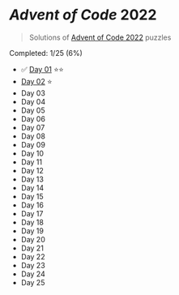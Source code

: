# _Advent of Code_ 2022

> Solutions of [Advent of Code 2022](http://adventofcode.com/2022/) puzzles

Completed: 1/25 (6%)

-   ✅ [Day 01](https://github.com/ssynowiec/AdventOfCode/tree/main/2022/Day%2001) ⭐⭐
-   [Day 02](https://github.com/ssynowiec/AdventOfCode/tree/main/2022/Day%2002) ⭐
-   Day 03
-   Day 04
-   Day 05
-   Day 06
-   Day 07
-   Day 08
-   Day 09
-   Day 10
-   Day 11
-   Day 12
-   Day 13
-   Day 14
-   Day 15
-   Day 16
-   Day 17
-   Day 18
-   Day 19
-   Day 20
-   Day 21
-   Day 22
-   Day 23
-   Day 24
-   Day 25
